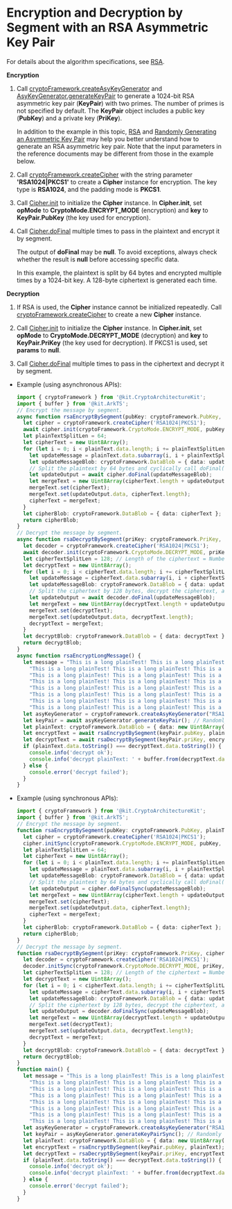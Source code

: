 # Encryption and Decryption by Segment with an RSA Asymmetric Key Pair


For details about the algorithm specifications, see [RSA](crypto-asym-encrypt-decrypt-spec.md#rsa).


**Encryption**


1. Call [cryptoFramework.createAsyKeyGenerator](../../reference/apis-crypto-architecture-kit/js-apis-cryptoFramework.md#cryptoframeworkcreateasykeygenerator) and [AsyKeyGenerator.generateKeyPair](../../reference/apis-crypto-architecture-kit/js-apis-cryptoFramework.md#generatekeypair-1) to generate a 1024-bit RSA asymmetric key pair (**KeyPair**) with two primes. The number of primes is not specified by default. The **KeyPair** object includes a public key (**PubKey**) and a private key (**PriKey**).
   
   In addition to the example in this topic, [RSA](crypto-asym-key-generation-conversion-spec.md#rsa) and [Randomly Generating an Asymmetric Key Pair](crypto-generate-asym-key-pair-randomly.md) may help you better understand how to generate an RSA asymmetric key pair. Note that the input parameters in the reference documents may be different from those in the example below.

2. Call [cryptoFramework.createCipher](../../reference/apis-crypto-architecture-kit/js-apis-cryptoFramework.md#cryptoframeworkcreatecipher) with the string parameter **'RSA1024|PKCS1'** to create a **Cipher** instance for encryption. The key type is **RSA1024**, and the padding mode is **PKCS1**.

3. Call [Cipher.init](../../reference/apis-crypto-architecture-kit/js-apis-cryptoFramework.md#init-1) to initialize the **Cipher** instance. In **Cipher.init**, set **opMode** to **CryptoMode.ENCRYPT_MODE** (encryption) and **key** to **KeyPair.PubKey** (the key used for encryption).

4. Call [Cipher.doFinal](../../reference/apis-crypto-architecture-kit/js-apis-cryptoFramework.md#dofinal-1) multiple times to pass in the plaintext and encrypt it by segment.
   
   The output of **doFinal** may be **null**. To avoid exceptions, always check whether the result is **null** before accessing specific data.

   In this example, the plaintext is split by 64 bytes and encrypted multiple times by a 1024-bit key. A 128-byte ciphertext is generated each time.


**Decryption**


1. If RSA is used, the **Cipher** instance cannot be initialized repeatedly. Call [cryptoFramework.createCipher](../../reference/apis-crypto-architecture-kit/js-apis-cryptoFramework.md#cryptoframeworkcreatecipher) to create a new **Cipher** instance.

2. Call [Cipher.init](../../reference/apis-crypto-architecture-kit/js-apis-cryptoFramework.md#init-1) to initialize the **Cipher** instance. In **Cipher.init**, set **opMode** to **CryptoMode.DECRYPT_MODE** (decryption) and **key** to **KeyPair.PriKey** (the key used for decryption). If PKCS1 is used, set **params** to **null**.

3. Call [Cipher.doFinal](../../reference/apis-crypto-architecture-kit/js-apis-cryptoFramework.md#dofinal-1) multiple times to pass in the ciphertext and decrypt it by segment.


- Example (using asynchronous APIs):

  ```ts
  import { cryptoFramework } from '@kit.CryptoArchitectureKit';
  import { buffer } from '@kit.ArkTS';
  // Encrypt the message by segment.
  async function rsaEncryptBySegment(pubKey: cryptoFramework.PubKey, plainText: cryptoFramework.DataBlob) {
    let cipher = cryptoFramework.createCipher('RSA1024|PKCS1');
    await cipher.init(cryptoFramework.CryptoMode.ENCRYPT_MODE, pubKey, null);
    let plainTextSplitLen = 64;
    let cipherText = new Uint8Array();
    for (let i = 0; i < plainText.data.length; i += plainTextSplitLen ) {
      let updateMessage = plainText.data.subarray(i, i + plainTextSplitLen );
      let updateMessageBlob: cryptoFramework.DataBlob = { data: updateMessage };
      // Split the plaintext by 64 bytes and cyclically call doFinal() to encrypt the plaintext using a 1024-bit key. A 128-byte ciphertext is generated each time.
      let updateOutput = await cipher.doFinal(updateMessageBlob);
      let mergeText = new Uint8Array(cipherText.length + updateOutput.data.length);
      mergeText.set(cipherText);
      mergeText.set(updateOutput.data, cipherText.length);
      cipherText = mergeText;
    }
    let cipherBlob: cryptoFramework.DataBlob = { data: cipherText };
    return cipherBlob;
  }
  // Decrypt the message by segment.
  async function rsaDecryptBySegment(priKey: cryptoFramework.PriKey, cipherText: cryptoFramework.DataBlob) {
    let decoder = cryptoFramework.createCipher('RSA1024|PKCS1');
    await decoder.init(cryptoFramework.CryptoMode.DECRYPT_MODE, priKey, null);
    let cipherTextSplitLen = 128; // Length of the ciphertext = Number of key bits/8
    let decryptText = new Uint8Array();
    for (let i = 0; i < cipherText.data.length; i += cipherTextSplitLen) {
      let updateMessage = cipherText.data.subarray(i, i + cipherTextSplitLen);
      let updateMessageBlob: cryptoFramework.DataBlob = { data: updateMessage };
      // Split the ciphertext by 128 bytes, decrypt the ciphertext, and combine the plaintext obtained each time.
      let updateOutput = await decoder.doFinal(updateMessageBlob);
      let mergeText = new Uint8Array(decryptText.length + updateOutput.data.length);
      mergeText.set(decryptText);
      mergeText.set(updateOutput.data, decryptText.length);
      decryptText = mergeText;
    }
    let decryptBlob: cryptoFramework.DataBlob = { data: decryptText };
    return decryptBlob;
  }
  async function rsaEncryptLongMessage() {
    let message = "This is a long plainTest! This is a long plainTest! This is a long plainTest!" +
      "This is a long plainTest! This is a long plainTest! This is a long plainTest! This is a long plainTest!" +
      "This is a long plainTest! This is a long plainTest! This is a long plainTest! This is a long plainTest!" +
      "This is a long plainTest! This is a long plainTest! This is a long plainTest! This is a long plainTest!" +
      "This is a long plainTest! This is a long plainTest! This is a long plainTest! This is a long plainTest!" +
      "This is a long plainTest! This is a long plainTest! This is a long plainTest! This is a long plainTest!" +
      "This is a long plainTest! This is a long plainTest! This is a long plainTest! This is a long plainTest!" +
      "This is a long plainTest! This is a long plainTest! This is a long plainTest! This is a long plainTest!";
    let asyKeyGenerator = cryptoFramework.createAsyKeyGenerator("RSA1024");  // Create an AsyKeyGenerator object.
    let keyPair = await asyKeyGenerator.generateKeyPair(); // Randomly generate an RSA key pair.
    let plainText: cryptoFramework.DataBlob = { data: new Uint8Array(buffer.from(message, 'utf-8').buffer) };
    let encryptText = await rsaEncryptBySegment(keyPair.pubKey, plainText);
    let decryptText = await rsaDecryptBySegment(keyPair.priKey, encryptText);
    if (plainText.data.toString() === decryptText.data.toString()) {
      console.info('decrypt ok');
      console.info('decrypt plainText: ' + buffer.from(decryptText.data).toString('utf-8'));
    } else {
      console.error('decrypt failed');
    }
  }
  ```

- Example (using synchronous APIs):

  ```ts
  import { cryptoFramework } from '@kit.CryptoArchitectureKit';
  import { buffer } from '@kit.ArkTS';
  // Encrypt the message by segment.
  function rsaEncryptBySegment(pubKey: cryptoFramework.PubKey, plainText: cryptoFramework.DataBlob) {
    let cipher = cryptoFramework.createCipher('RSA1024|PKCS1');
    cipher.initSync(cryptoFramework.CryptoMode.ENCRYPT_MODE, pubKey, null);
    let plainTextSplitLen = 64;
    let cipherText = new Uint8Array();
    for (let i = 0; i < plainText.data.length; i += plainTextSplitLen ) {
      let updateMessage = plainText.data.subarray(i, i + plainTextSplitLen );
      let updateMessageBlob: cryptoFramework.DataBlob = { data: updateMessage };
      // Split the plaintext by 64 bytes and cyclically call doFinal() to encrypt the plaintext using a 1024-bit key. A 128-byte ciphertext is generated each time.
      let updateOutput = cipher.doFinalSync(updateMessageBlob);
      let mergeText = new Uint8Array(cipherText.length + updateOutput.data.length);
      mergeText.set(cipherText);
      mergeText.set(updateOutput.data, cipherText.length);
      cipherText = mergeText;
    }
    let cipherBlob: cryptoFramework.DataBlob = { data: cipherText };
    return cipherBlob;
  }
  // Decrypt the message by segment.
  function rsaDecryptBySegment(priKey: cryptoFramework.PriKey, cipherText: cryptoFramework.DataBlob) {
    let decoder = cryptoFramework.createCipher('RSA1024|PKCS1');
    decoder.initSync(cryptoFramework.CryptoMode.DECRYPT_MODE, priKey, null);
    let cipherTextSplitLen = 128; // Length of the ciphertext = Number of key bits/8
    let decryptText = new Uint8Array();
    for (let i = 0; i < cipherText.data.length; i += cipherTextSplitLen) {
      let updateMessage = cipherText.data.subarray(i, i + cipherTextSplitLen);
      let updateMessageBlob: cryptoFramework.DataBlob = { data: updateMessage };
      // Split the ciphertext by 128 bytes, decrypt the ciphertext, and combine the plaintext obtained each time.
      let updateOutput = decoder.doFinalSync(updateMessageBlob);
      let mergeText = new Uint8Array(decryptText.length + updateOutput.data.length);
      mergeText.set(decryptText);
      mergeText.set(updateOutput.data, decryptText.length);
      decryptText = mergeText;
    }
    let decryptBlob: cryptoFramework.DataBlob = { data: decryptText };
    return decryptBlob;
  }
  function main() {
    let message = "This is a long plainTest! This is a long plainTest! This is a long plainTest!" +
      "This is a long plainTest! This is a long plainTest! This is a long plainTest! This is a long plainTest!" +
      "This is a long plainTest! This is a long plainTest! This is a long plainTest! This is a long plainTest!" +
      "This is a long plainTest! This is a long plainTest! This is a long plainTest! This is a long plainTest!" +
      "This is a long plainTest! This is a long plainTest! This is a long plainTest! This is a long plainTest!" +
      "This is a long plainTest! This is a long plainTest! This is a long plainTest! This is a long plainTest!" +
      "This is a long plainTest! This is a long plainTest! This is a long plainTest! This is a long plainTest!" +
      "This is a long plainTest! This is a long plainTest! This is a long plainTest! This is a long plainTest!";
    let asyKeyGenerator = cryptoFramework.createAsyKeyGenerator("RSA1024");  // Create an AsyKeyGenerator object.
    let keyPair = asyKeyGenerator.generateKeyPairSync(); // Randomly generate an RSA key pair.
    let plainText: cryptoFramework.DataBlob = { data: new Uint8Array(buffer.from(message, 'utf-8').buffer) };
    let encryptText = rsaEncryptBySegment(keyPair.pubKey, plainText);
    let decryptText = rsaDecryptBySegment(keyPair.priKey, encryptText);
    if (plainText.data.toString() === decryptText.data.toString()) {
      console.info('decrypt ok');
      console.info('decrypt plainText: ' + buffer.from(decryptText.data).toString('utf-8'));
    } else {
      console.error('decrypt failed');
    }
  }
  ```
